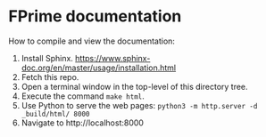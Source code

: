 # FPrime documentation

How to compile and view the documentation:

1. Install Sphinx. https://www.sphinx-doc.org/en/master/usage/installation.html
2. Fetch this repo.
3. Open a terminal window in the top-level of this directory tree.
4. Execute the command `make html`.
5. Use Python to serve the web pages: `python3 -m http.server -d _build/html/ 8000`
6. Navigate to http://localhost:8000

